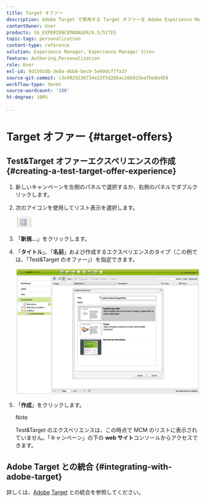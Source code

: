 ```yaml
---
title: Target オファー
description: Adobe Target で使用する Target オファーを Adobe Experience Manager で作成します。
contentOwner: User
products: SG_EXPERIENCEMANAGER/6.5/SITES
topic-tags: personalization
content-type: reference
solution: Experience Manager, Experience Manager Sites
feature: Authoring,Personalization
role: User
exl-id: 9d1501db-3e0a-4bb8-bec0-5e69dcf7fa37
source-git-commit: c3e9029236734e22f5d266ac26b923eafbe0a459
workflow-type: tm+mt
source-wordcount: '100'
ht-degree: 100%

---
```


# Target オファー {#target-offers}

## Test&amp;Target オファーエクスペリエンスの作成 {#creating-a-test-target-offer-experience}

1. 新しいキャンペーンを左側のパネルで選択するか、右側のパネルでダブルクリックします。
1. 次のアイコンを使用してリスト表示を選択します。

   ![リスト表示](do-not-localize/chlimage_1-11.png)

1. 「**新規...**」をクリックします。
1. 「**タイトル**」、「**名前**」および作成するエクスペリエンスのタイプ（この例では、「Test&amp;Target のオファー」）を指定できます。

   ![chlimage_1-139](assets/chlimage_1-139.png)

1. 「**作成**」をクリックします。

   >[!NOTE]
   >
   >Test&amp;Target のエクスペリエンスは、この時点で MCM のリストに表示されていません。「キャンペーン」の下の **web サイト**&#x200B;コンソールからアクセスできます。

## Adobe Target との統合 {#integrating-with-adobe-target}

詳しくは、[Adobe](/help/sites-administering/target.md) [Target](/help/sites-administering/target.md) との統合を参照してください。
